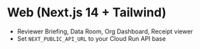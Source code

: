 # Web (Next.js 14 + Tailwind)
- Reviewer Briefing, Data Room, Org Dashboard, Receipt viewer
- Set `NEXT_PUBLIC_API_URL` to your Cloud Run API base
